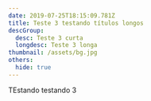 ```yaml
---
date: 2019-07-25T18:15:09.781Z
title: Teste 3 testando títulos longos
descGroup:
  desc: Teste 3 curta
  longdesc: Teste 3 longa
thumbnail: /assets/bg.jpg
others:
  hide: true
---
```

TEstando testando 3

